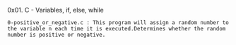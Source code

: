 0x01. C - Variables, if, else, while

	0-positive_or_negative.c : This program will assign a random number to the variable n each time it is executed.Determines whether the random number is positive or negative.
